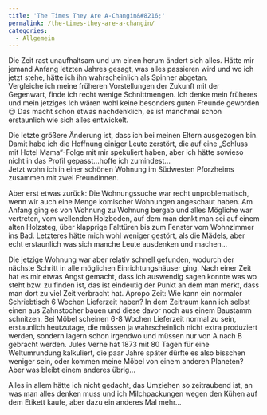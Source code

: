 ```yaml
---
title: 'The Times They Are A-Changin&#8216;'
permalink: /the-times-they-are-a-changin/
categories:
  - Allgemein
---
```

Die Zeit rast unaufhaltsam und um einen herum ändert sich alles. 
Hätte mir jemand Anfang letzten Jahres gesagt, was alles passieren wird und wo ich jetzt stehe, hätte ich ihn wahrscheinlich als Spinner abgetan.  
Vergleiche ich meine früheren Vorstellungen der Zukunft mit der Gegenwart, finde ich recht wenige Schnittmengen. 
Ich denke mein früheres und mein jetziges Ich wären wohl keine besonders guten Freunde geworden 😉 
Das macht schon etwas nachdenklich, es ist manchmal schon erstaunlich wie sich alles entwickelt.

Die letzte größere Änderung ist, dass ich bei meinen Eltern ausgezogen bin. 
Damit habe ich die Hoffnung einiger Leute zerstört, die auf eine „Schluss mit Hotel Mama“-Folge mit mir spekuliert haben, 
aber ich hätte sowieso nicht in das Profil gepasst…hoffe ich zumindest…  
Jetzt wohn ich in einer schönen Wohnung im Südwesten Pforzheims zusammen mit zwei Freundinnen.

Aber erst etwas zurück: Die Wohnungssuche war recht unproblematisch, wenn wir auch eine Menge komischer Wohnungen angeschaut haben. 
Am Anfang ging es von Wohnung zu Wohnung bergab und alles Mögliche war vertreten, 
vom wellenden Holzboden, auf dem man denkt man sei auf einem alten Holzsteg, über klapprige Falttüren bis zum Fenster vom Wohnzimmer ins Bad. 
Letzteres hätte mich wohl weniger gestört, als die Mädels, aber echt erstaunlich was sich manche Leute ausdenken und machen… 

Die jetzige Wohnung war aber relativ schnell gefunden, wodurch der nächste Schritt in alle möglichen Einrichtungshäuser ging. 
Nach einer Zeit hat es mir etwas Angst gemacht, dass ich auswendig sagen konnte was wo steht bzw. zu finden ist, 
das ist eindeutig der Punkt an dem man merkt, dass man dort zu viel Zeit verbracht hat. 
Apropo Zeit: Wie kann ein normaler Schriebtisch 6 Wochen Lieferzeit haben? In dem Zeitraum kann ich selbst einen aus Zahnstocher bauen 
und diese davor noch aus einem Baustamm schnitzen. Bei Möbel scheinen 6-8 Wochen Lieferzeit normal zu sein, erstaunlich heutzutage, 
die müssen ja wahrscheinlich nicht extra produziert werden, sondern lagern schon irgendwo und müssen nur von A nach B gebracht werden. 
Jules Verne hat 1873 mit 80 Tagen für eine Weltumrundung kalkuliert, die paar Jahre später dürfte es also bisschen weniger sein, 
oder kommen meine Möbel von einem anderen Planeten? Aber was bleibt einem anderes übrig…

Alles in allem hätte ich nicht gedacht, das Umziehen so zeitraubend ist, an was man alles denken muss und ich 
Milchpackungen wegen den Kühen auf dem Etikett kaufe, aber dazu ein anderes Mal mehr…
